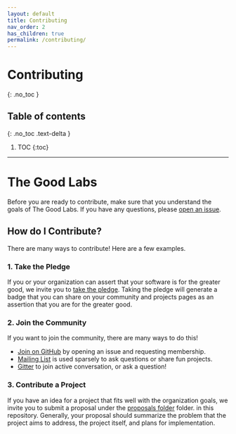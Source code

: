 ```yaml
---
layout: default
title: Contributing
nav_order: 2
has_children: true
permalink: /contributing/
---
```


# Contributing
{: .no_toc }

## Table of contents
{: .no_toc .text-delta }

1. TOC
{:toc}

---

# The Good Labs

Before you are ready to contribute, make sure that you understand the goals of The Good Labs.
If you have any questions, please [open an issue](https://www.github.com/good-labs/good-labs.github.io/issues).

## How do I Contribute?

There are many ways to contribute! Here are a few examples.

### 1. Take the Pledge

If you or your organization can assert that your software is for the greater good,
we invite you to [take the pledge](https://www.github.com/good-labs/greater-good-affirmation). Taking the pledge will generate a badge that
you can share on your community and projects pages as an assertion that you are for
the greater good.

### 2. Join the Community

If you want to join the community, there are many ways to do this!

 - [Join on GitHub](https://www.github.com/good-labs/good-lab.github.io/) by opening an issue and requesting membership.
 - [Mailing List](https://murmur.csail.mit.edu/groups/good-labs) is used sparsely to ask questions or share fun projects.
 - [Gitter](https://gitter.im/good-labs/community) to join active conversation, or ask a question!

### 3. Contribute a Project

If you have an idea for a project that fits well with the organization goals, we invite you
to submit a proposal under the [proposals folder](https://www.github.com/good-labs/good-labs.github.io/tree/master/docs/projects) folder.
in this repository. Generally, your proposal should summarize the problem that the project aims to address, the project
itself, and plans for implementation.
